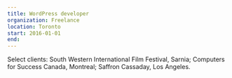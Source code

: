 ```yaml
---
title: WordPress developer
organization: Freelance
location: Toronto
start: 2016-01-01
end: 
---
```


Select clients: South Western International Film Festival, Sarnia; Computers for Success Canada, Montreal; Saffron Cassaday, Los Angeles.